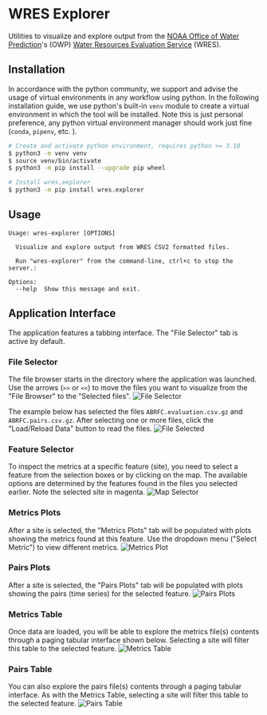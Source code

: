 # WRES Explorer
Utilities to visualize and explore output from the [NOAA Office of Water Prediction](https://github.com/NOAA-OWP)'s (OWP) [Water Resources Evaluation Service](https://github.com/NOAA-OWP/wres) (WRES).

## Installation
In accordance with the python community, we support and advise the usage of virtual
environments in any workflow using python. In the following installation guide, we
use python's built-in `venv` module to create a virtual environment in which the
tool will be installed. Note this is just personal preference, any python virtual
environment manager should work just fine (`conda`, `pipenv`, etc. ).

```bash
# Create and activate python environment, requires python >= 3.10
$ python3 -m venv venv
$ source venv/bin/activate
$ python3 -m pip install --upgrade pip wheel

# Install wres.explorer
$ python3 -m pip install wres.explorer
```

## Usage
```console
Usage: wres-explorer [OPTIONS]

  Visualize and explore output from WRES CSV2 formatted files.

  Run "wres-explorer" from the command-line, ctrl+c to stop the server.:

Options:
  --help  Show this message and exit.
```

## Application Interface
The application features a tabbing interface. The "File Selector" tab is active by default. 

### File Selector
The file browser starts in the directory where the application was launched. Use the arrows (`>>` or `<<`) to move the files you want to visualize from the "File Browser" to the "Selected files".
![File Selector](https://raw.githubusercontent.com/jarq6c/wres-explorer/main/images/file_selector.JPG)

The example below has selected the files `ABRFC.evaluation.csv.gz` and `ABRFC.pairs.csv.gz`. After selecting one or more files, click the "Load/Reload Data" button to read the files.
![File Selected](https://raw.githubusercontent.com/jarq6c/wres-explorer/main/images/file_selection.JPG)

### Feature Selector
To inspect the metrics at a specific feature (site), you need to select a feature from the selection boxes or by clicking on the map. The available options are determined by the features found in the files you selected earlier. Note the selected site in magenta.
![Map Selector](https://raw.githubusercontent.com/jarq6c/wres-explorer/main/images/map_selector.JPG)

### Metrics Plots
After a site is selected, the "Metrics Plots" tab will be populated with plots showing the metrics found at this feature. Use the dropdown menu ("Select Metric") to view different metrics.
![Metrics Plot](https://raw.githubusercontent.com/jarq6c/wres-explorer/main/images/metric_selector.JPG)

### Pairs Plots
After a site is selected, the "Pairs Plots" tab will be populated with plots showing the pairs (time series) for the selected feature.
![Pairs Plots](https://raw.githubusercontent.com/jarq6c/wres-explorer/main/images/pairs_plot.JPG)

### Metrics Table
Once data are loaded, you will be able to explore the metrics file(s) contents through a paging tabular interface shown below. Selecting a site will filter this table to the selected feature.
![Metrics Table](https://raw.githubusercontent.com/jarq6c/wres-explorer/main/images/data_table.JPG)

### Pairs Table
You can also explore the pairs file(s) contents through a paging tabular interface. As with the Metrics Table, selecting a site will filter this table to the selected feature.
![Pairs Table](https://raw.githubusercontent.com/jarq6c/wres-explorer/main/images/pairs_table.JPG)
